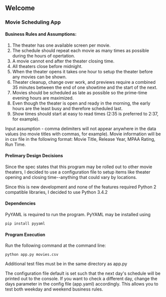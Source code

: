 ## Welcome

### Movie Scheduling App

#### Business Rules and Assumptions:

1.  The theater has one available screen per movie.
2.  The schedule should repeat each movie as many times as possible during the hours of opertation. 
3.  A movie cannot end after the theater closing time. 
4.  All theaters close before midnight.
5.  When the theater opens it takes one hour to setup the theater before any movies can be shown. 
6.  Theater cleanup, change over work, and previews require a combined 35 minutes between the end of one showtime and the start of the next. 
7.  Movies should be scheduled as late as possible so the prime-time evening hours are maximized. 
8.  Even though the theater is open and ready in the morning, the early hours are the least busy and therefore scheduled last. 
9.  Show times should start at easy to read times (2:35 is preferred to 2:37, for example).

Input assumption - comma delimiters will not appear anywhere in the data values (no movie titles with commas, for example). Movie information will be in csv file in the following format: 
Movie Title, Release Year, MPAA Rating, Run Time. 

#### Prelimary Design Decisions

Since the spec states that this program may be rolled out to other movie theaters, I decided to use a configuration file to setup items like theater opening and closing time--anything that could vary by locations. 

Since this is new development and none of the features required Python 2 compatible libraries, I decided to use Python 3.4.2

#### Dependencies

PyYAML is required to run the program. PyYAML may be installed using
 
```pip install pyyaml```

#### Program Execution

Run the following command at the command line:

```python app.py movies.csv```

Additional test files must be in the same directory as app.py

The configuration file default is set such that the next day's schedule will be printed out to the console.
If you want to check a different day, change the days parameter in the config file (app.yaml) accordingly. This allows you to test both weekday and weekend business rules.
 

 


